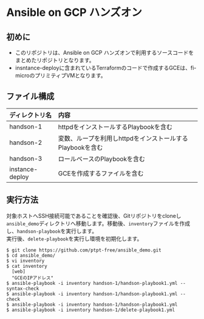 Ansible on GCP ハンズオン
===
## 初めに
* このリポジトリは、Ansible on GCP ハンズオンで利用するソースコードをまとめたリポジトリとなります。
* insntance-deployに含まれているTerraformのコードで作成するGCEは、fi-microのプリミティブVMとなります。

## ファイル構成  
  
| ディレクトリ名  | 内容  |
| :-- | :-- |
| handson-1  | httpdをインストールするPlaybookを含む  |
| handson-2  | 変数、ループを利用しhttpdをインストールするPlaybookを含む |
| handson-3  | ロールベースのPlaybookを含む |
| instance-deploy | GCEを作成するファイルを含む |
  
## 実行方法  
対象ホストへSSH接続可能であることを確認後、Gitリポジトリをcloneし`ansible_demo`ディレクトリへ移動します。移動後、`inventory`ファイルを作成し、`handson-playbook`を実行します。  
実行後、`delete-playbook`を実行し環境を初期化します。

```
$ git clone https://github.com/ptpt-free/ansible_demo.git
$ cd ansible_demo/
$ vi inventory
$ cat inventory
  [web]
  "GCEのIPアドレス"
$ ansible-playbook -i inventory handson-1/handson-playbook1.yml --syntax-check
$ ansible-playbook -i inventory handson-1/handson-playbook1.yml --check
$ ansible-playbook -i inventory handson-1/handson-playbook1.yml 
$ ansible-playbook -i inventory handson-1/delete-playbook1.yml
```


